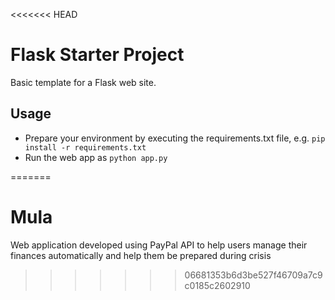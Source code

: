 <<<<<<< HEAD
# Flask Starter Project
Basic template for a Flask web site.

## Usage
- Prepare your environment by executing the requirements.txt file, e.g. `pip install -r requirements.txt`
- Run the web app as `python app.py`



=======
# Mula
Web application developed using PayPal API to help users manage their finances automatically and help them be prepared during crisis
>>>>>>> 06681353b6d3be527f46709a7c9c0185c2602910
